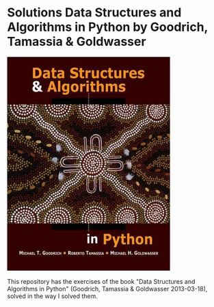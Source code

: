 # Solutions Data Structures and Algorithms in Python by Goodrich, Tamassia & Goldwasser
![alt text](https://github.com/jjsanmartino03/Data-Structures-and-Algorithms-in-Python-solved-exercises/blob/master/book.jpg)

This repository has the exercises of the book "Data Structures and Algorithms in Python" (Goodrich, Tamassia & Goldwasser 2013-03-18), solved in the way I solved them.
